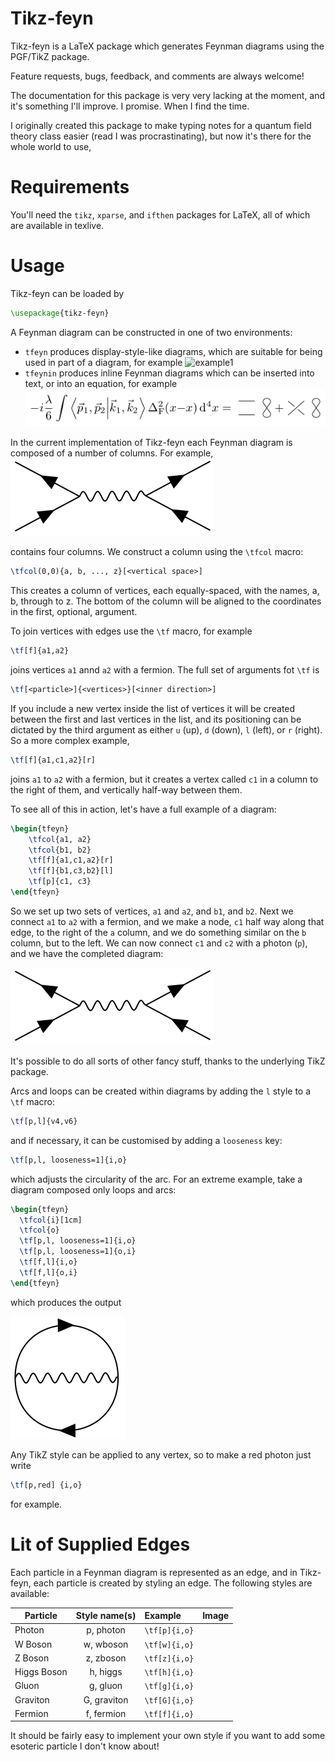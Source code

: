Tikz-feyn
=========

Tikz-feyn is a LaTeX package which generates Feynman diagrams using
the PGF/TikZ package.

Feature requests, bugs, feedback, and comments are always welcome!

The documentation for this package is very very lacking at the moment,
and it's something I'll improve. I promise. When I find the time.

I originally created this package to make typing notes for a quantum
field theory class easier (read I was procrastinating), but now it's
there for the whole world to use, 

Requirements
============

You'll need the `tikz`, `xparse`, and `ifthen` packages for LaTeX, all
of which are available in texlive.


Usage
=====

Tikz-feyn can be loaded by
```tex
\usepackage{tikz-feyn}
```

A Feynman diagram can be constructed in one of two environments:

+ `tfeyn` produces display-style-like diagrams, which are suitable for
being used in part of a diagram, for example
![example1](https://raw.githubusercontent.com/transientlunatic/tikz-feyn/docs/develop/feyn1.png)
+ `tfeynin` produces inline Feynman diagrams which can be inserted
into text, or into an equation, for example
![example2](https://raw.githubusercontent.com/transientlunatic/tikz-feyn/develop/docs/feyn5.png)

In the current implementation of Tikz-feyn each Feynman diagram is
composed of a number of columns. For example,
![example1](https://raw.githubusercontent.com/transientlunatic/tikz-feyn/develop/docs/feyn2.png)

contains four columns. We construct a column using the `\tfcol` macro:

```tex
\tfcol(0,0){a, b, ..., z}[<vertical space>]
```

This creates a column of vertices, each equally-spaced, with the
names, a, b, through to z. The bottom of the column will be aligned to
the coordinates in the first, optional, argument.

To join vertices with edges use the `\tf` macro, for example

```tex
\tf[f]{a1,a2}
```

joins vertices `a1` annd `a2` with a fermion. The full set of arguments fot `\tf` is

```tex
\tf[<particle>]{<vertices>}[<inner direction>]
```

If you include a new vertex inside the list of vertices it will be
created between the first and last vertices in the list, and its
positioning can be dictated by the third argument as either `u` (up),
`d` (down), `l` (left), or `r` (right). So a more complex example,

```tex
\tf[f]{a1,c1,a2}[r]
```

joins `a1` to `a2` with a fermion, but it creates a vertex called `c1`
in a column to the right of them, and vertically half-way between them.

To see all of this in action, let's have a full example of a diagram:

```tex
\begin{tfeyn}
	\tfcol{a1, a2}
	\tfcol{b1, b2}
	\tf[f]{a1,c1,a2}[r]
	\tf[f]{b1,c3,b2}[l]
	\tf[p]{c1, c3}
\end{tfeyn}
```

So we set up two
sets of vertices, `a1` and `a2`, and `b1`, and `b2`.  Next we connect
`a1` to `a2` with a fermion, and we make a node, `c1` half way along
that edge, to the right of the `a` column, and we do something similar
on the `b` column, but to the left. We can now connect `c1` and `c2`
with a photon (`p`), and we have the completed diagram:

![example2](https://raw.githubusercontent.com/transientlunatic/tikz-feyn/develop/docs/feyn2.png)

It's possible to do all sorts of other fancy stuff, thanks to the underlying TikZ package.

Arcs and loops can be created within diagrams by adding the `l` style to a `\tf` macro:

```tex
\tf[p,l]{v4,v6}
```
	
and if necessary, it can be customised by adding a `looseness` key:

```tex
\tf[p,l, looseness=1]{i,o}
```

which adjusts the circularity of the arc. For an extreme example, take
a diagram composed only loops and arcs:

```tex
\begin{tfeyn}
  \tfcol{i}[1cm]
  \tfcol{o}
  \tf[p,l, looseness=1]{i,o}
  \tf[p,l, looseness=1]{o,i}
  \tf[f,l]{i,o}
  \tf[f,l]{o,i}
\end{tfeyn}
```

which produces the output

![example2](https://raw.githubusercontent.com/transientlunatic/tikz-feyn/develop/docs/feyn3.png)

Any TikZ style can be applied to any vertex, so to make a red photon
just write

```tex
\tf[p,red] {i,o}
```

for example.

Lit of Supplied Edges
=====================

Each particle in a Feynman diagram is represented as an edge, and in
Tikz-feyn, each particle is created by styling an edge. The following
styles are available:

| Particle        | Style name(s)        | Example       | Image |
| --------------- |:--------------------:|:------------- | ------|
| Photon          | p, photon            | `\tf[p]{i,o}` |       |
| W Boson         | w, wboson            | `\tf[w]{i,o}` |       |
| Z Boson         | z, zboson            | `\tf[z]{i,o}` |       |
| Higgs Boson     | h, higgs             | `\tf[h]{i,o}` |       |
| Gluon           | g, gluon             | `\tf[g]{i,o}` |       |
| Graviton        | G, graviton          | `\tf[G]{i,o}` |       |
| Fermion         | f, fermion           | `\tf[f]{i,o}` |       |

It should be fairly easy to implement your own style if you want to
add some esoteric particle I don't know about!
